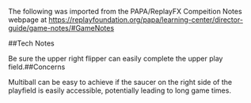 The following was imported from the PAPA/ReplayFX Compeition Notes webpage at https://replayfoundation.org/papa/learning-center/director-guide/game-notes/#GameNotes

##Tech Notes
            
Be sure the upper right flipper can easily complete the upper play field.##Concerns
            
Multiball can be easy to achieve if the saucer on the right side of the playfield is easily accessible, potentially leading to long game times.